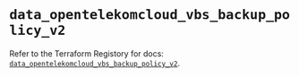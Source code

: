 # `data_opentelekomcloud_vbs_backup_policy_v2`

Refer to the Terraform Registory for docs: [`data_opentelekomcloud_vbs_backup_policy_v2`](https://www.terraform.io/docs/providers/opentelekomcloud/d/vbs_backup_policy_v2).

